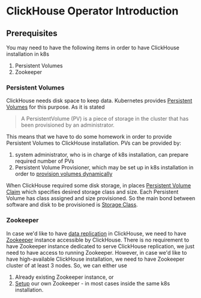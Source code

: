 # ClickHouse Operator Introduction

## Prerequisites
You may need to have the following items in order to have ClickHouse installation in k8s

1. Persistent Volumes
1. Zookeeper

### Persistent Volumes
ClickHouse needs disk space to keep data. Kubernetes provides [Persistent Volumes][persistent-volumes]
for this purpose.
As it is stated
> A PersistentVolume (PV) is a piece of storage in the cluster that has been provisioned by an administrator.

This means that we have to do some homework in order to provide Persistent Volumes to ClickHouse installation.
PVs can be provided by:

1. system administrator, who is in charge of k8s installation, can prepare required number of PVs
1. Persistent Volume Provisioner, which may be set up in k8s installation in order to [provision volumes dynamically][dynamic-provisioning]

When ClickHouse required some disk storage, in places [Persistent Volume Claim][persistentvolumeclaims]
which specifies desired storage class and size. Each Persistent Volume has class assigned and size provisioned.
So the main bond between software and disk to be provisioned is [Storage Class][storage-classes].

### Zookeeper

In case we'd like to have [data replication][replication] in ClickHouse,
we need to have [Zookeeper][zookeeper] instance accessible by ClickHouse.
There is no requirement to have Zookeeper instance dedicated to serve ClickHouse replication, we just need to have access to running Zookeeper.
However, in case we'd like to have high-available ClickHouse installation, we need to have Zookeeper cluster of at least 3 nodes.
So, we can either use
1. Already existing Zookeeper instance, or
1. [Setup][zookeeper-setup-doc] our own Zookeeper - in most cases inside the same k8s installation.

[persistent-volumes]: https://kubernetes.io/docs/concepts/storage/persistent-volumes/
[dynamic-provisioning]: https://kubernetes.io/docs/concepts/storage/dynamic-provisioning/
[persistentvolumeclaims]: https://kubernetes.io/docs/concepts/storage/persistent-volumes/#persistentvolumeclaims
[storage-classes]: https://kubernetes.io/docs/concepts/storage/storage-classes/
[replication]: https://clickhouse.yandex/docs/en/operations/table_engines/replication/
[zookeeper]: https://zookeeper.apache.org/
[zookeeper-setup-doc]: ./zookeeper_setup.md
